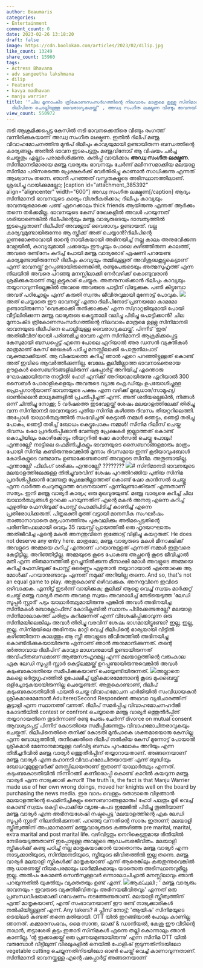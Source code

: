 ```yaml
---
author: Beaumaris
categories:
- Entertainment
comment_count: 0
date: 2023-02-26 13:18:20
draft: false
image: https://cdn.boolokam.com/articles/2023/02/dilip.jpg
like_count: 13249
share_count: 15960
tags:
- Actress Bhavana
- adv sangeetha lakshmana
- dilip
- Featured
- kavya madhavan
- manju warrier
title: '"ചില മൂന്നാംകിട ത്രികോണസംസർഗത്തിന്റെ നിലവാരം മാത്രമെ ഉള്ളു സിനിമാനടി ഭാവനയുടെ
  ദിലീപിനെ ചൊല്ലിയുള്ള വൈരാഗ്യകഥയ്ക്ക്" , അഡ്വ സംഗീത ലക്ഷ്മണ വീണ്ടും ഭാവനയ്‌ക്കെതിരെ'
view_count: 550972
---
```


നടി ആക്രമിക്കപ്പെട്ട കേസിൽ നടി ഭാവനക്കെതിരെ വീണ്ടും രംഗത്ത് വന്നിരിക്കുകയാണ് അഡ്വ സംഗീത ലക്ഷ്മണ. ഇതിൽ ദിലീപ് മഞ്ജു വിവാഹമോചനത്തിനു മുൻപ് ദിലീപും കാവ്യയുമായി ഉണ്ടായിരുന്ന ബന്ധത്തിന്റെ കാര്യങ്ങളും അതിൽ ഭാവന ഇടപെട്ടതും മഞ്ജുവിനോട് ആ വിഷയം ചർച്ച ചെയ്തതും എല്ലാം പരാമർശിക്കുന്നു. കുതിപ്പ് വായിക്കാം **അഡ്വ സംഗീത ലക്ഷ്മണ.** സിനിമാനടിമാരായ മഞ്ജു വാര്യരും ഭാവനയും ചേർന്ന് മലീനസമാക്കിയ മലയാള സിനിമാ പരിസരത്തെ പ്രേക്ഷകർക്ക് വേർതിരിച്ചു കാണാൻ സാധിക്കുന്നു എന്നത് ആശ്വാസം തന്നെ. ഞാനീ പറഞ്ഞത് വസ്തുതകളുടെ അടിസ്ഥാനത്തിലാണ്. ശ്രദ്ധിച്ചു വായിക്കുമല്ലോ; [caption id="attachment_385392" align="aligncenter" width="600"] അഡ്വ സംഗീത ലക്ഷ്മണ[/caption] ആദ്യം സിനിമാനടി ഭാവനയുടെ കാര്യം വിശദീകരിക്കാം; ദിലീപും കാവ്യയും ഭാവനയുമൊക്കെ പണ്ട് ഏറെക്കാലം thick friends ആയിരുന്നു എന്നത് ആർക്കും തന്നെ തർക്കമില്ല. ഭാവനയുടെ കേസ് രേഖകളിൽ അവൾ പറയുന്നത് ശരിയാണെങ്കിൽ ദിലീപിന്റെയും മഞ്ജു വാര്യരുടെയും ദാമ്പത്യത്തിൽ ഇടപ്പെട്ടതാണ് ദിലീപിന് അവളോട് വൈരാഗ്യം ഉണ്ടായത്. വല്ല കാര്യവുമുണ്ടായിരുന്നോ ആ സ്ത്രീക്ക് അത് ചെയ്യാൻ?ദിലീപിന്റെ ഗുണഭോക്താവായി ഓന്റെ നായികയായി അഭിനയിച്ച് നല്ല കാലം അനുഭവിക്കുന്ന വേളയിൽ, കാവ്യയുമായി ചക്കരയും ഈച്ചയും പോലെ കഴിഞ്ഞിരുന്ന കാലത്ത്, അവരെ രണ്ടിനേം കുറിച്ച് പോയി മഞ്ജു വാര്യരോട് ഏഷണി പറയേണ്ട കാര്യമുണ്ടായിരുന്നോ? ദിലീപും കാവ്യയും തമ്മിലുള്ളത് അവിശുദ്ധകൂട്ടുകെട്ടാണ് എന്ന് ഭാവനയ്ക്ക് ഉറപ്പുണ്ടായിരുന്നെങ്കിൽ, രണ്ടുപേരുടെയും അത്മസുഹൃത്ത് എന്ന നിലയിൽ അവരെ പറഞ്ഞു മനസ്സിലാക്കി നേർവഴിക്ക് കൊണ്ടുവരാൻ ശ്രമിക്കുകയാണ് നല്ല കൂട്ടുകാര് ചെയ്യുക. അതനുസരിക്കാൻ ദിലീപും കാവ്യയും തയ്യാറാവുന്നില്ലെങ്കിൽ അവരെ അവരുടെ പാട്ടിന് വിട്ടേക്കുക. പണി കിട്ടുമ്പോ അവര് പഠിച്ചോളും എന്ന് കരുതി സ്വന്തം ജീവിതവുമായി മുന്നോട്ട് പോവുക. ![](https://cdn.boolokam.com/articles/2023/02/dilip.jpg)അത് ചെയ്യാതെ ഈ ഭാവനയ്ക്ക് എന്താ ദിലീപിനോട് പ്രണയമോ കാമമോ ഉണ്ടായിരുന്നോ 'വെടക്കാക്കി തനിക്കാക്കുക' എന്ന സ്റ്രാറ്റജിയുമായി പോയി വീട്ടിലിരിക്കുന്ന മഞ്ജു വാര്യരുടെ കെട്ടുതാലി വലിച്ചു പിടിച്ചു പൊട്ടിക്കാൻ? ചില മൂന്നാംകിട ത്രികോണസംസർഗത്തിന്റെ നിലവാരം മാത്രമെ ഉള്ളു സിനിമാനടി ഭാവനയുടെ ദിലീപിനെ ചൊല്ലിയുള്ള വൈരാഗ്യകഥയ്ക്ക്. പിന്നീട് 'ഇര/അതിജീവിത'യായി പരിണമിച്ച ഭാവന എന്ന സിനിമാനടി ആക്രമിക്കപ്പെട്ട കേസുമായി ബന്ധപ്പെട്ട് എന്നെ പോലെ ഏറിയാൽ അര ഡസൻ വ്യക്തികൾ മാത്രമാണ് കേസ് രേഖകൾ പഠിച്ചു മനസ്സിലാക്കി പൊതുനിലപാട് വ്യക്തമാക്കിയത്. ആ വിഷയത്തെ കുറിച്ച് ഞാൻ ഏറെ പറഞ്ഞിട്ടുള്ളത് കൊണ്ട് അത് ഇവിടെ ആവർത്തിക്കുന്നില്ല. വേലേം കൂലീമില്ലാത്ത ഭാവനാഭക്തരായ ഊളകൾ സൈബറിടങ്ങളിലിരുന്ന് ഷപ്പോർട്ട് അറിയിച്ച് എന്തൊരു ഘോഷമായിരുന്നു നാട്ടിൽ! ഹോ! എനിക്ക് അറിയാമായിരുന്നു ഏറിയാൽ 300 സൈബർ പോരാളികളെയും അവരുടെ വ്യാജ ഐ.ഡിയും ഉപയോഗിച്ചുള്ള പ്രൊപ്പഗാന്റയാണ് ഭാവനയുടെ പക്ഷം എന്ന വഴിക്ക് മുഖ്യധാര/സാമൂഹ്യ/ ഓൺലൈൻ മാധ്യമങ്ങളിൽ പ്രചരിപ്പിച്ചത് എന്ന്. അത് ശരിയല്ലെങ്കിൽ, നിങ്ങൾ ഒന്ന് ചിന്തിച്ചു നോക്കൂ; 5 വർഷത്തെ ഇടവേളയ്ക്ക് ശേഷം മലയാളത്തിലേക്ക് തിരിച്ചു വന്ന സിനിമാനടി ഭാവനയുടെ പുതിയ സിനിമ കഴിഞ്ഞ ദിവസം തീയറ്ററിലെത്തി. അപ്പോൾ യാഥാർത്ഥ്യത്തിൽ സംഭവിച്ചത് കേട്ടാൽ നമ്മൾ ഞെട്ടും, ഞെട്ടി തരിച്ചു പോകും, ഞെട്ടി തരിച്ച് ബോധം കെട്ടുപോകും നമ്മൾ! സിനിമ റിലീസ് ചെയ്ത ദിവസം ഷോ പ്രദർശിപ്പിക്കാൻ വേണ്ടത്ര പ്രേക്ഷകർ ഇല്ലാത്തത് കൊണ്ട് കൊച്ചിയിലും കോഴിക്കോട്ടും തീയറ്ററിൽ ഷോ കാൻസൽ ചെയ്തു പോലും! എന്താല്ലേ? നാട്ടിലെ ഫെമിനിച്ചികളും ഭാവനയുടെ സൈബറാങ്ങളമാരും മാത്രം പോയി സിനിമ കണ്ടിരുന്നുവെങ്കിൽ മൂന്നാം ദിവസമായ ഇന്ന് കൂടിയാവുംബോൾ കോടികളുടെ വരുമാനം ഉണ്ടാക്കേണ്ടതാണ് അവളുടെ സിനിമ. അതുണ്ടായില്ല. എന്താല്ലേ? ഫീലിംഗ് ശരിക്കും എന്താല്ലേ? ???????? ![](https://cdn.boolokam.com/articles/2023/02/geghh.jpg)# സിനിമാനടി ഭാവനയുടെ മലയാളത്തിലേക്കുള്ള തിരിച്ചുവരവിന് ശേഷം പുറത്തിറങ്ങിയ പുതിയ സിനിമ പ്രദർശിപ്പിക്കാൻ വേണ്ടത്ര പ്രേക്ഷരില്ലാത്തത് കൊണ്ട് ഷോ കാൻസൽ ചെയ്തു എന്ന വാർത്ത ചെറുതല്ലാത്ത വേദനയാണ് എന്നിലുണ്ടാക്കിയത് എന്നതാണ് സത്യം. ഇനി മഞ്ജു വാര്യർ കാര്യം; ഒരു മുഖവുരയുണ്ട്. മഞ്ജു വാര്യരെ കുറിച്ച് ചില യാഥാർത്ഥ്യങ്ങൾ ഉറക്കെ പറയുന്നതിന് എന്റെ മകൻ അനന്ദു എന്നെ കുറിച്ച് എഴുതിയ ഫേസ്ബുക്ക് പോസ്റ്റ് പൊക്കിപിടിച്ച് കാണിച്ച് എന്നെ പ്രതിരോധിക്കരുത്. പിതൃഭക്തി മൂത്ത് വട്ടായി മാനസീക സംഘർഷം താങ്ങാനാവാതെ മദ്യപാനത്തിനും പുകവലിക്കും അടിമപ്പെട്ടതിന്റെ പരിണിതഫലമായി വെറും 35 വയസ്സ് പ്രായത്തിൽ ഒരു ഹൃദയാഘാതം അതിജീവിച്ച എന്റെ മകൻ അനന്തുവിനെ ഇങ്ങോട്ട് വിളിച്ചു കയറ്റരുത്. He does not deserve any entry here. മാത്രമോ, മഞ്ജു വാര്യരുടെ മകൾ മീനാക്ഷിക്ക് അവളുടെ അമ്മയെ കുറിച്ച് എന്താണ് പറയാനുള്ളത് എന്നത് നമ്മൾ ഇതുവരെ കേട്ടിട്ടില്ല, അറിഞ്ഞിട്ടില്ല. അമ്മയുടെ കൂടെ പോകണ്ട അച്ഛന്റെ കൂടെ ജീവിച്ചാൽ മതി എന്ന തീരുമാനത്തിൽ ഉറച്ചുനിൽക്കുന്ന മീനാക്ഷി മോൾ അവളുടെ അമ്മയെ കുറിച്ച് ഫേസ്ബുക്ക് പോസ്റ്റ് ഒരെണ്ണം എഴുതാൻ തയ്യാറായാൽ എന്തൊക്കെ ആ മോൾക്ക് പറയാനുണ്ടാവും എന്നത് നമുക്ക് അറിയില്ല തന്നെ. And so, that's not an equal game to play. അതുകൊണ്ട് ഒഴിവാക്കുക. അനന്ദുവിനെ ഇവിടെ ഒഴിവാക്കുക. എന്നിട്ട് തുടർന്ന് വായിക്കുക; കൂലിക്ക് ആളെ വെച്ച് സ്വയം മാർക്കറ്റ് ചെയ്ത് മഞ്ജു വാര്യർ തന്നെ അവളെ സ്വയം അവരാധിച്ച് നേടിയെടുത്ത 'ലേഡി സൂപ്പർ സ്റ്റാർ' പട്ടം യാഥാർത്ഥ്യമായിരുന്നു എങ്കിൽ അവൾ അഭിനയിച്ച സിനിമകൾ ബോക്സോഫീസ് കോടിക്ലബിൽ സ്ഥാനം പിടിക്കേണ്ടതല്ലേ? മലയാള സിനിമാലോകത്ത് ചരിത്രം കുറിക്കുന്നത് എന്ന് വിശേഷിപ്പിക്കാവുന്ന ഒരു സിനിമയിലെങ്കിലും അവൾ തിരിച്ചു വരവിന് ശേഷം ഭാഗമായിട്ടുണ്ടോ? ഇല്ല, ഇല്ല, ഇല്ല. സിനിമയിലെ അഭിനയം മാറ്റി വെച്ച് ദീലീപിന്റെ ഭാര്യയായി വീട്ടിൽ കഴിഞ്ഞിരുന്ന കാലത്തും ആ സ്ത്രീ അവളുടെ ജീവിതത്തിൽ അഭിനയിച്ചു കൊണ്ടിരിക്കുകയായിരുന്നു എന്നാണ് ഞാൻ അനുമാനിക്കുന്നത്. തന്റെ ഭർത്താവായ ദിലീപിന് കാവ്യാ മാധവനുമായി ഉണ്ടായിരുന്നത് അവിഹിതബന്ധമാണ് ആത്മസൗഹൃദമല്ല എന്ന് മലയാളത്തിന്റെ വരുംകാല ഏക ലേഡി സൂപ്പർ സ്റ്റാർ കെട്ടിലമ്മയ്ക്ക് ഉറപ്പുണ്ടായിരുന്നുവെങ്കിൽ അവൾ കുടുംബകോടതിയെ സമീപിക്കുകയാണ് ചെയ്യേണ്ടിയിരുന്നത്. ![](https://cdn.boolokam.com/articles/2023/02/dqfffff-1024x768.webp)അല്ലാതെ മകളെ ഭർതൃഗൃഹത്തിൽ ഉപേക്ഷിച്ച് ശ്രീകുമാരമേനോന്റെ കൂടെ മുംബൈയ്ക്ക് ഒളിച്ചോടുകയായിരുന്നില്ല ചെയ്യേണ്ടത്. അതുകൊണ്ടാണ്, ദിലീപ് കുടുംബകോടതിയിൽ ഫയൽ ചെയ്ത വിവാഹമോചന ഹർജിയിൽ സംവിധായകൻ ശ്രീകുമാരമേനോൻ Adulterer/Second Respondent അഥവാ വ്യഭിചാരത്തിന് കൂട്ടാളി എന്ന സ്ഥാനത്ത് വന്നത്. ദിലീപ് സമർപ്പിച്ച വിവാഹമോചനഹർജി കോടതിയിൽ contest or confront ചെയ്യാതെ മഞ്ജു വാര്യർ ഒത്തുതീർപ്പിന് തയ്യാറായതിനെ തുടർന്നാണ് രണ്ടു പേരും ചേർന്ന് divorce on mutual consent ആവശ്യപ്പെട്ട് പിന്നീട് കോടതിയെ സമീപ്പിക്കുന്നതും വിവാഹമോചിതരാവുകയും ചെയ്തത്. ദിലീപിനെതിരെ തനിക്ക് കോടതി മുൻപാകെ ശക്തമായൊരു കേസില്ല എന്ന ബോധ്യത്തിൽ, തനിക്കെതിരെ ദിലീപ് നൽകിയ കേസ് മുന്നോട്ട് പോയാൽ ശ്രീകുമാർ മേനോനുമായുള്ള വഴിവിട്ട ബന്ധം പുറംലോകം അറിയും എന്ന തിരിച്ചറിവിൽ മഞ്ജു വാര്യർ ഒത്തുതീർപ്പിന് തയ്യാറായതാണ്. അങ്ങനെയാണ് മഞ്ജു വാര്യർ എന്ന മഹാനടി വിവാഹമോചിതയായത് എന്ന് ബുദ്ധിയും ബോധവുമുള്ളവർക്ക് മനസ്സിലായതാണ് ഇതാണ് യാഥാർത്ഥ്യം എന്നത്. കുടുംബകോടതിയിൽ നിന്നിറങ്ങി കണീരൊപ്പി കൊണ്ട് കാറിൽ കയറുന്ന മഞ്ജു വാര്യർ എന്ന നാട്യക്കാരി കസറി! The truth is, the fact is that Manju Warrier made use of her own wrong doings, moved her knights well on the board by purchasing the news media. ഇര വാദം വെള്ളം തൊടാതെ വിഴുങ്ങാൻ മലയാളത്തിന്റെ ഫെമിനിച്ചികളും സൈബറാങ്ങളമാരും! ഹോ! പലതും മൂടി വെച്ച് കൊണ്ട് സ്വയം കെട്ടി പൊക്കിയ വ്യാജ-കപട ഇമേജിൽ പിടിച്ചു തൂങ്ങിയാണ് മഞ്ജു വാര്യർ എന്ന അഭിനയശേഷി നഷ്ടപ്പെട്ട 'മലയാളത്തിന്റെ ഏക ലേഡി സൂപ്പർ സ്റ്റാർ' നിലനിൽക്കുന്നത്. പറഞ്ഞു വന്നതിന്റെ സാരം ഇതാണ്; മലയാളി സ്ത്രീത്വത്തിന് അപമാനമാണ് മഞ്ജുവാര്യരുടെ കുത്തഴിഞ്ഞ pre marital, marital, extra marital and post marital life. വഴിവിട്ടതും നെറികെട്ടതുമായ രീതിയിൽ നേടിയെടുത്തതാണ് ഇപ്പോഴുള്ള അവളുടെ ആഡംബരജീവിതം. മലയാളി സ്ത്രീകൾക്ക് കണ്ടു പഠിച്ച് നല്ല മാതൃകയാക്കാൻ യാതൊന്നും മഞ്ജു വാര്യർ എന്ന നാട്യക്കാരിയുടെ, സിനിമാനടിയുടെ, സ്ത്രീയുടെ ജീവിതത്തിൽ ഇല്ല തന്നെ. മഞ്ജു വാര്യർ മലയാളി സ്ത്രികൾക്ക് മാതൃകയാണ് എന്ന് ആരെങ്കിലും കരുതുന്നുവെങ്കിൽ ആ ധാരണയ്ക്ക് നിയമപരമായും ധാർമ്മികമായും യാതൊരു അടിസ്ഥാനവുമില്ല. ഇല്ല. അൽപം കോമൺ സെൻസുള്ളവർ ഒന്നാലോചിച്ചാൽ മനസ്സിലാവും ഞാൻ പറയുന്നതിൽ യുക്തിയും വ്യക്തതയും ഉണ്ട് എന്ന്. ![](https://cdn.boolokam.com/articles/2023/02/fqffff.jpg)ആക്ച്വലി ; ' മഞ്ജു വാര്യരും ഭാവനയും - ഇവരുടെ വ്യക്തിജീവിതവും അഭിനയജീവിതവും' എന്നത് ഒരു പ്രബന്ധവിഷയമാക്കി ഗവേഷണം നടത്തേണ്ടതാണ്. മലയാളി സ്ത്രീത്വത്തിന് എന്ത് മാതൃകയാണ്, എന്ത് സംഭാവനയാണ് ഈ രണ്ട് നാട്യക്കാരികൾ നൽകിയിട്ടുള്ളത് എന്ന്. Any takers? # പ്ലീസ് നോട്ട്; 'ആയിഷ' സിനിമയുടെ ട്രെയിലർ കണ്ടത് തന്നെ മതിയായി. OTT യിൽ ഇറങ്ങിയാൽ പോലും കാണില്ല ഞാനത്. കമ്മാരസംഭവം, മൈ സാന്ത, ജാക്ക് & ഡാനിയൽ, കേശു ഈ വീടിന്റെ നാഥൻ, തട്ടാശേരി കൂട്ടം ഇതാദി സിനിമകൾ എന്നെ തല്ലി കൊന്നാലും ഞാൻ കാണില്ല. 'ന്റ ഇക്കാക്കയ്ക്ക് ഒരു പ്രണയമുണ്ടായിരുന്നു' എന്ന സിനിമ OTT യിൽ വരുമ്പോൾ വീട്ടിലുന്ന് വിരലുകളിൽ നെയിൽ പോളിഷ് ഇടുന്നതിനിടയിലോ vegetable cutting ചെയ്യുന്നതിനിടയിലോ ഓൺ ചെയ്ത് വെച്ച് കാണാവുന്നതാണ്. സിനിമാനടി ഭാവനയ്ക്കുള്ള എന്റെ ഷപ്പോർട്ട് അങ്ങനെയാണ് &nbsp;